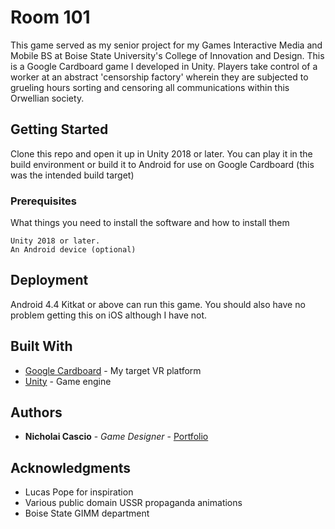 # Room 101

This game served as my senior project for my Games Interactive Media and Mobile BS at Boise State University's College of Innovation and Design. This is a Google Cardboard game I developed in Unity. Players take control of a worker at an abstract 'censorship factory' wherein they are subjected to grueling hours sorting and censoring all communications within this Orwellian society.

## Getting Started

Clone this repo and open it up in Unity 2018 or later. You can play it in the build environment or build it to Android for use on Google Cardboard (this was the intended build target)

### Prerequisites

What things you need to install the software and how to install them

```
Unity 2018 or later.
An Android device (optional)
```

## Deployment

Android 4.4 Kitkat or above can run this game. You should also have no problem getting this on iOS although I have not.

## Built With

* [Google Cardboard](https://developers.google.com/vr/) - My target VR platform
* [Unity](https://unity.com/) - Game engine

## Authors

* **Nicholai Cascio** - *Game Designer* - [Portfolio](https://nicholaicasc.io/)

## Acknowledgments

* Lucas Pope for inspiration
* Various public domain USSR propaganda animations
* Boise State GIMM department

